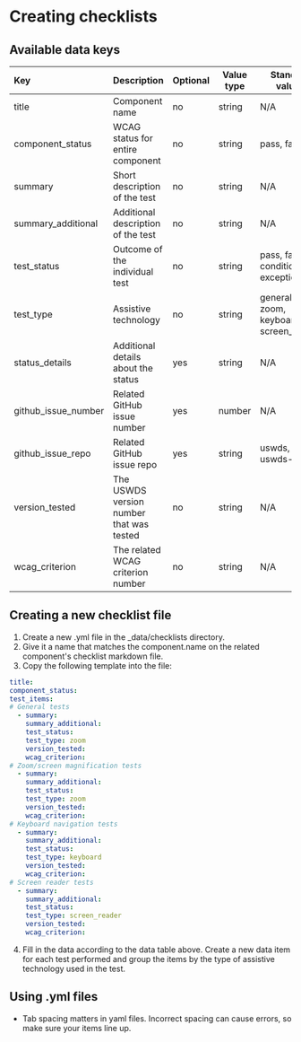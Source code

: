 # Creating checklists

## Available data keys

| Key                 | Description                              | Optional | Value type | Standard values                        | Displayed |
| :------------------ | :--------------------------------------- | -------- | ---------- | -------------------------------------- | --------- |
| title               | Component name                           | no       | string     | N/A                                    | No        |
| component_status    | WCAG status for entire component         | no       | string     | pass, fail                             | Yes       |
| summary             | Short description of the test            | no       | string     | N/A                                    | yes       |
| summary_additional  | Additional description of the test       | no       | string     | N/A                                    | yes       |
| test_status         | Outcome of the individual test           | no       | string     | pass, fail, conditional, exception     | yes       |
| test_type           | Assistive technology                     | no       | string     | general, zoom, keyboard, screen_reader | yes       |
| status_details      | Additional details about the status      | yes      | string     | N/A                                    | yes       |
| github_issue_number | Related GitHub issue number              | yes      | number     | N/A                                    | Yes       |
| github_issue_repo   | Related GitHub issue repo                | yes      | string     | uswds, uswds-site                      | Yes       |
| version_tested      | The USWDS version number that was tested | no       | string     | N/A                                    | yes       |
| wcag_criterion      | The related WCAG criterion number        | no       | string     | N/A                                    | yes       |


## Creating a new checklist file

1. Create a new .yml file in the _data/checklists directory.
2. Give it a name that matches the component.name on the related component's checklist markdown file.
3. Copy the following template into the file:
```yaml
title:
component_status:
test_items:
# General tests
  - summary:
    summary_additional:
    test_status:
    test_type: zoom
    version_tested:
    wcag_criterion:
# Zoom/screen magnification tests
  - summary:
    summary_additional:
    test_status:
    test_type: zoom
    version_tested:
    wcag_criterion:
# Keyboard navigation tests
  - summary:
    summary_additional:
    test_status:
    test_type: keyboard
    version_tested:
    wcag_criterion:
# Screen reader tests
  - summary:
    summary_additional:
    test_status:
    test_type: screen_reader
    version_tested:
    wcag_criterion:
```
4. Fill in the data according to the data table above.
   Create a new data item for each test performed and group the items by the type of assistive technology used in the test.

## Using .yml files

 - Tab spacing matters in yaml files. Incorrect spacing can cause errors, so make sure your items line up.